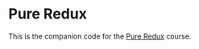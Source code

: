 # Pure Redux

This is the companion code for the [Pure Redux](https://daveceddia.com/pure-redux/) course.
